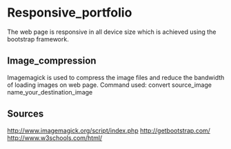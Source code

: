 # Responsive_portfolio
 The web page is responsive in all device size which is achieved using the bootstrap framework.
 
## Image_compression
  Imagemagick is used to compress the image files and reduce the bandwidth of loading images on web page.
  Command used:
    convert source_image name_your_destination_image
    
## Sources
   http://www.imagemagick.org/script/index.php
   http://getbootstrap.com/
   http://www.w3schools.com/html/
